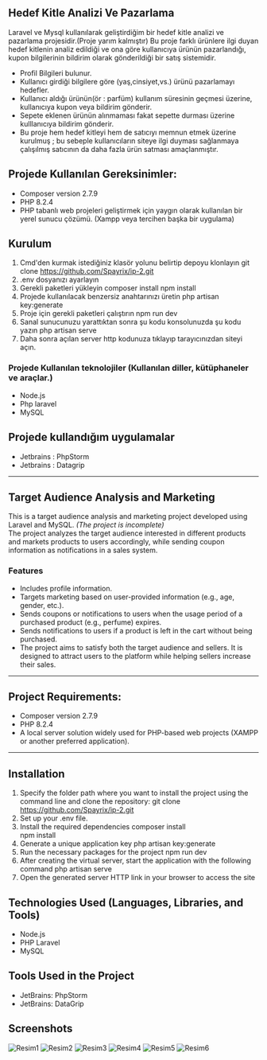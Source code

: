 
## Hedef Kitle Analizi Ve Pazarlama

Laravel ve Mysql kullanılarak geliştirdiğim bir hedef kitle analizi ve pazarlama projesidir.(Proje yarım kalmıştır)
Bu proje farklı ürünlere ilgi duyan hedef kitlenin analiz edildiği ve ona göre kullanıcıya ürünün pazarlandığı, kupon bilgilerinin bildirim olarak gönderildiği bir satış sistemidir.

- Profil Bilgileri bulunur.
- Kullanıcı girdiği bilgilere göre (yaş,cinsiyet,vs.) ürünü pazarlamayı hedefler.
- Kullanıcı aldığı ürünün(ör : parfüm) kullanım süresinin geçmesi üzerine, kullanıcıya kupon veya bildirim gönderir.
- Sepete eklenen ürünün alınmaması fakat sepette durması üzerine kulllanıcıya bildirim gönderir.
- Bu proje hem hedef kitleyi hem de satıcıyı memnun etmek üzerine kurulmuş ; bu sebeple kullanıcıların siteye ilgi duyması sağlanmaya çalışılmış satıcının da daha fazla ürün satması amaçlanmıştır.


## Projede Kullanılan Gereksinimler:
- Composer version 2.7.9
- PHP 8.2.4
- PHP tabanlı web projeleri geliştirmek için yaygın olarak kullanılan bir yerel sunucu çözümü. (Xampp veya tercihen başka bir uygulama)

## Kurulum
1. Cmd'den kurmak istediğiniz klasör yolunu belirtip depoyu klonlayın 
git clone https://github.com/Spayrix/ip-2.git
2. .env dosyanızı ayarlayın
3. Gerekli paketleri yükleyin
composer install
npm install
4. Projede kullanılacak benzersiz anahtarınızı üretin
php artisan key:generate
5. Proje için gerekli paketleri çalıştırın
npm run dev
6. Sanal sunucunuzu yarattıktan sonra şu kodu konsolunuzda şu kodu yazın
php artisan serve
7. Daha sonra açılan server http kodunuza tıklayıp tarayıcınızdan siteyi açın.

### Projede Kullanılan teknolojiler (Kullanılan diller, kütüphaneler ve araçlar.)
- Node.js
- Php laravel
- MySQL


## Projede kullandığım uygulamalar
- Jetbrains : PhpStorm
- Jetbrains : Datagrip


---------------------------------------------------------------------------------------------------------------------
## Target Audience Analysis and Marketing

This is a target audience analysis and marketing project developed using Laravel and MySQL. *(The project is incomplete)*  
The project analyzes the target audience interested in different products and markets products to users accordingly, while sending coupon information as notifications in a sales system.

### Features
- Includes profile information.
- Targets marketing based on user-provided information (e.g., age, gender, etc.).
- Sends coupons or notifications to users when the usage period of a purchased product (e.g., perfume) expires.
- Sends notifications to users if a product is left in the cart without being purchased.
- The project aims to satisfy both the target audience and sellers. It is designed to attract users to the platform while helping sellers increase their sales.

---

## Project Requirements:
- Composer version 2.7.9
- PHP 8.2.4
- A local server solution widely used for PHP-based web projects (XAMPP or another preferred application).

---

## Installation
1. Specify the folder path where you want to install the project using the command line and clone the repository:
   git clone https://github.com/Spayrix/ip-2.git
2. Set up your .env file.
3. Install the required dependencies
composer install  
npm install
4. Generate a unique application key
php artisan key:generate
5. Run the necessary packages for the project
npm run dev
6. After creating the virtual server, start the application with the following command
php artisan serve
7. Open the generated server HTTP link in your browser to access the site

## Technologies Used (Languages, Libraries, and Tools)
- Node.js
- PHP Laravel
- MySQL

## Tools Used in the Project
- JetBrains: PhpStorm
- JetBrains: DataGrip

## Screenshots 

![Resim1](https://github.com/user-attachments/assets/b9215a55-c73e-4c7e-8449-78a0171ef202)
![Resim2](https://github.com/user-attachments/assets/33786f77-fd42-4291-8393-0ba1ae3e0863)
![Resim3](https://github.com/user-attachments/assets/5e23d49d-cf89-42a4-b62c-87e24a5ef714)
![Resim4](https://github.com/user-attachments/assets/a1abca3d-3d95-4582-b4c3-9fa6751c9fa5)
![Resim5](https://github.com/user-attachments/assets/1bf377ec-b359-44ea-9256-3f9a36be1c6a)
![Resim6](https://github.com/user-attachments/assets/0bf2f8e8-807a-496b-a932-7c6ac232759a)







 
   


